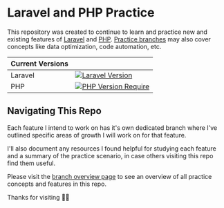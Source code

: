# Laravel and PHP Practice

This repository was created to continue to learn and practice new and existing features of [Laravel](https://laravel.com/) and [PHP](https://www.php.net/). [Practice branches](https://github.com/TammyTee/lara-php-practice/branches) may also cover concepts like data optimization, code automation, etc.

| **Current Versions** |  |
| - | - |
| Laravel | [![Laravel Version](http://poser.pugx.org/laravel/framework/version)](https://packagist.org/packages/laravel/framework) |
| PHP | [![PHP Version Require](http://poser.pugx.org/pugx/badge-poser/require/php)](https://packagist.org/packages/pugx/badge-poser) |

## Navigating This Repo

Each feature I intend to work on has it's own dedicated branch where I've outlined specific areas of growth I will work on for that feature.

I'll also document any resources I found helpful for studying each feature and a summary of the practice scenario, in case others visiting this repo find them useful.

Please visit the [branch overview page](https://github.com/TammyTee/lara-php-practice/branches) to see an overview of all practice concepts and features in this repo.

Thanks for visiting <span>&#128075;&#127998;</span>
